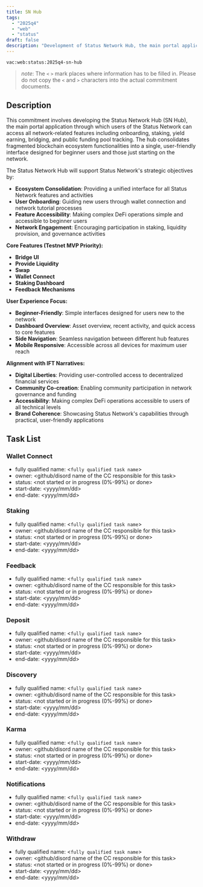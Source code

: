 ```yaml
---
title: SN Hub
tags:
  - "2025q4"
  - "web"
  - "status"
draft: false
description: "Development of Status Network Hub, the main portal application for Status Network users to access all network features including staking, yield earning, bridging, and public funding pool tracking in a unified interface."
---
```


`vac:web:status:2025q4-sn-hub`

> *note*: The `<` `>` mark places where information has to be filled in. Please do not copy the `<` and `>` characters into the actual commitment documents.
## Description

This commitment involves developing the Status Network Hub (SN Hub), the main portal application through which users of the Status Network can access all network-related features including onboarding, staking, yield earning, bridging, and public funding pool tracking. The hub consolidates fragmented blockchain ecosystem functionalities into a single, user-friendly interface designed for beginner users and those just starting on the network.

The Status Network Hub will support Status Network's strategic objectives by:
- **Ecosystem Consolidation**: Providing a unified interface for all Status Network features and activities
- **User Onboarding**: Guiding new users through wallet connection and network tutorial processes
- **Feature Accessibility**: Making complex DeFi operations simple and accessible to beginner users
- **Network Engagement**: Encouraging participation in staking, liquidity provision, and governance activities

**Core Features (Testnet MVP Priority):**
- **Bridge UI**
- **Provide Liquidity**
- **Swap**
- **Wallet Connect**
- **Staking Dashboard**
- **Feedback Mechanisms**

**User Experience Focus:**
- **Beginner-Friendly**: Simple interfaces designed for users new to the network
- **Dashboard Overview**: Asset overview, recent activity, and quick access to core features
- **Side Navigation**: Seamless navigation between different hub features
- **Mobile Responsive**: Accessible across all devices for maximum user reach

**Alignment with IFT Narratives:**
- **Digital Liberties**: Providing user-controlled access to decentralized financial services
- **Community Co-creation**: Enabling community participation in network governance and funding
- **Accessibility**: Making complex DeFi operations accessible to users of all technical levels
- **Brand Coherence**: Showcasing Status Network's capabilities through practical, user-friendly applications

## Task List

### Wallet Connect

* fully qualified name: <`fully qualified task name`>
* owner: <github/disord name of the CC responsible for this task>
* status: <not started or in progress (0%-99%) or done>
* start-date: <yyyy/mm/dd>
* end-date: <yyyy/mm/dd>

### Staking

* fully qualified name: <`fully qualified task name`>
* owner: <github/disord name of the CC responsible for this task>
* status: <not started or in progress (0%-99%) or done>
* start-date: <yyyy/mm/dd>
* end-date: <yyyy/mm/dd>

### Feedback

* fully qualified name: <`fully qualified task name`>
* owner: <github/disord name of the CC responsible for this task>
* status: <not started or in progress (0%-99%) or done>
* start-date: <yyyy/mm/dd>
* end-date: <yyyy/mm/dd>

### Deposit

* fully qualified name: <`fully qualified task name`>
* owner: <github/disord name of the CC responsible for this task>
* status: <not started or in progress (0%-99%) or done>
* start-date: <yyyy/mm/dd>
* end-date: <yyyy/mm/dd>

### Discovery

* fully qualified name: <`fully qualified task name`>
* owner: <github/disord name of the CC responsible for this task>
* status: <not started or in progress (0%-99%) or done>
* start-date: <yyyy/mm/dd>
* end-date: <yyyy/mm/dd>

### Karma

* fully qualified name: <`fully qualified task name`>
* owner: <github/disord name of the CC responsible for this task>
* status: <not started or in progress (0%-99%) or done>
* start-date: <yyyy/mm/dd>
* end-date: <yyyy/mm/dd>

### Notifications

* fully qualified name: <`fully qualified task name`>
* owner: <github/disord name of the CC responsible for this task>
* status: <not started or in progress (0%-99%) or done>
* start-date: <yyyy/mm/dd>
* end-date: <yyyy/mm/dd>

### Withdraw

* fully qualified name: <`fully qualified task name`>
* owner: <github/disord name of the CC responsible for this task>
* status: <not started or in progress (0%-99%) or done>
* start-date: <yyyy/mm/dd>
* end-date: <yyyy/mm/dd>
